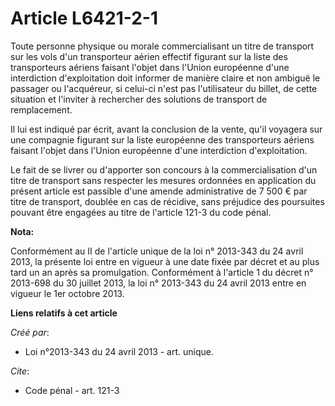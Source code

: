 # Article L6421-2-1

Toute personne physique ou morale commercialisant un titre de transport sur les vols d'un transporteur aérien effectif
figurant sur la liste des transporteurs aériens faisant l'objet dans l'Union européenne d'une interdiction d'exploitation
doit informer de manière claire et non ambiguë le passager ou l'acquéreur, si celui-ci n'est pas l'utilisateur du billet, de
cette situation et l'inviter à rechercher des solutions de transport de remplacement.

Il lui est indiqué par écrit, avant la conclusion de la vente, qu'il voyagera sur une compagnie figurant sur la liste
européenne des transporteurs aériens faisant l'objet dans l'Union européenne d'une interdiction d'exploitation.

Le fait de se livrer ou d'apporter son concours à la commercialisation d'un titre de transport sans respecter les mesures
ordonnées en application du présent article est passible d'une amende administrative de 7 500 € par titre de transport,
doublée en cas de récidive, sans préjudice des poursuites pouvant être engagées au titre de l'article 121-3 du code pénal.

**Nota:**

Conformément au II de l'article unique de la loi n° 2013-343 du 24 avril 2013, la présente loi entre en vigueur à une date
fixée par décret et au plus tard un an après sa promulgation. Conformément à l'article 1 du décret n° 2013-698 du 30 juillet
2013, la loi n° 2013-343 du 24 avril 2013 entre en vigueur le 1er octobre 2013.

**Liens relatifs à cet article**

_Créé par_:

  - Loi n°2013-343 du 24 avril 2013 - art. unique.

_Cite_:

  - Code pénal - art. 121-3
